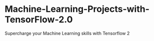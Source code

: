 # Machine-Learning-Projects-with-TensorFlow-2.0
Supercharge your Machine Learning skills with Tensorflow 2
